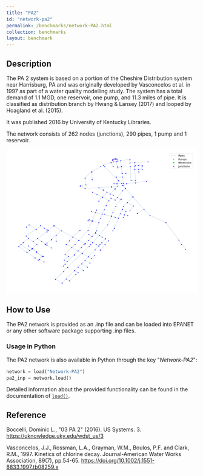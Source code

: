 ```yaml
---
title: "PA2"
id: "network-pa2"
permalink: /benchmarks/network-PA2.html
collection: benchmarks
layout: benchmark
---
```



## Description

The PA 2 system is based on a portion of the Cheshire Distribution system near Harrisburg, PA and was originally
developed by Vasconcelos et al. in 1997 as part of a water quality modelling study. The system has a total demand of
1.1 MGD, one reservoir, one pump, and 11.3 miles of pipe. It is classified as distribution branch by Hwang & Lansey
(2017) and looped by Hoagland et al. (2015).

It was published 2016 by University of Kentucky Libraries.

The network consists of 262 nodes (junctions), 290 pipes, 1 pump and 1 reservoir.

<img src="../static/benchmarks/network-pa2/pa2_plot.png"/>

## How to Use

The PA2 network is provided as an .inp file and can be loaded into EPANET or any other software package
supporting .inp files.

### Usage in Python

The PA2 network is also available in Python through the key "*Network-PA2*":
```python
network = load("Network-PA2")
pa2_inp = network.load()
```

Detailed information about the provided functionality can be found in the documentation of
[`load()`](https://water-benchmark-hub.readthedocs.io/en/stable/water_benchmark_hub.networks.html#water_benchmark_hub.networks.networks.PA2.load).


## Reference

Boccelli, Dominic L., "03 PA 2" (2016). US Systems. 3.
https://uknowledge.uky.edu/wdst_us/3

Vasconcelos, J.J., Rossman, L.A., Grayman, W.M., Boulos, P.F. and Clark, R.M., 1997. Kinetics of chlorine decay.
Journal-American Water Works Association, 89(7), pp.54-65. https://doi.org/10.1002/j.1551-8833.1997.tb08259.x
